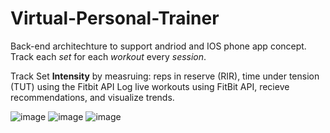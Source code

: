 # Virtual-Personal-Trainer
Back-end architechture to support andriod and IOS phone app concept.
Track each _set_ for each _workout_ every _session_.

Track Set **Intensity** by measruing:
reps in reserve (RIR), time under tension (TUT) using the Fitbit API
Log live workouts using FitBit API, recieve recommendations, and visualize trends. 


![image](https://user-images.githubusercontent.com/76083769/150034709-c5216864-b03a-45ef-916f-3bc7dd0f8fe2.png)
![image](https://user-images.githubusercontent.com/76083769/149883869-95d328c3-d463-4dde-96ab-c2641b466dc8.png)
![image](https://user-images.githubusercontent.com/76083769/149883962-888bd66b-9bf1-480a-8f6b-1f455b549ba3.png)
